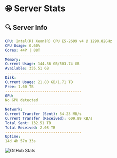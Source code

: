 # 🌐 Server Stats
## 🔍 Server Info
```yaml
CPU: Intel(R) Xeon(R) CPU E5-2699 v4 @ 1290.82GHz
CPU Usage: 0.60%
Cores: 44P | 88T
-----------------------------------
Memory:
Current Usage: 144.86 GB/503.74 GB
Available: 355.51 GB
-----------------------------------
Disk:
Current Usage: 21.80 GB/1.71 TB
Free: 1.60 TB
-----------------------------------
GPU:
No GPU detected
-----------------------------------
Network:
Current Transfer (Sent): 54.23 MB/s
Current Transfer (Received): 609.89 KB/s
Total Sent: 132.51 TB
Total Received: 2.08 TB
-----------------------------------
Uptime:
14d 4h 57m 33s
```
![GitHub Stats](https://img.shields.io/badge/Updated-2025-02-22_03:40:51-blue)